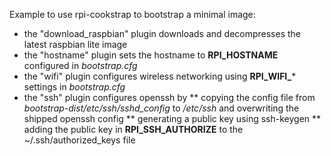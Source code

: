 
Example to use rpi-cookstrap to bootstrap a minimal image:

* the "download_raspbian" plugin downloads and decompresses the
  latest raspbian lite image
* the "hostname" plugin sets the hostname to **RPI_HOSTNAME** configured
  in *bootstrap.cfg*
* the "wifi" plugin configures wireless networking using **RPI_WIFI_***
  settings in *bootstrap.cfg*
* the "ssh" plugin configures openssh by
** copying the config file from *bootstrap-dist/etc/ssh/sshd_config* to
   */etc/ssh* and overwriting the shipped openssh config
** generating a public key using ssh-keygen
** adding the public key in **RPI_SSH_AUTHORIZE** to the
   ~/.ssh/authorized_keys file
